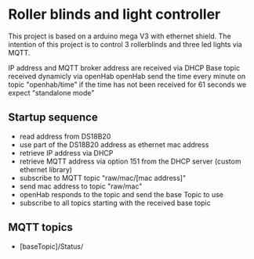 # Roller blinds and light controller

This project is based on a arduino mega V3 with ethernet shield.
The intention of this project is to control 3 rollerblinds and three led lights via MQTT.

IP address and MQTT broker address are received via DHCP
Base topic received dynamicly via openHab
openHab send the time every minute on topic "openhab/time"
if the time has not been received for 61 seconds we expect "standalone mode"

## Startup sequence

* read address from DS18B20
* use part of the DS18B20 address as ethernet mac address
* retrieve IP address via DHCP
* retrieve MQTT address via option 151 from the DHCP server (custom ethernet library)
* subscribe to MQTT topic "raw/mac/[mac address]"
* send mac address to topic "raw/mac"
* openHab responds to the topic and send the base Topic to use
* subscribe to all topics starting with the received base topic

## MQTT topics

* [baseTopic]/Status/
